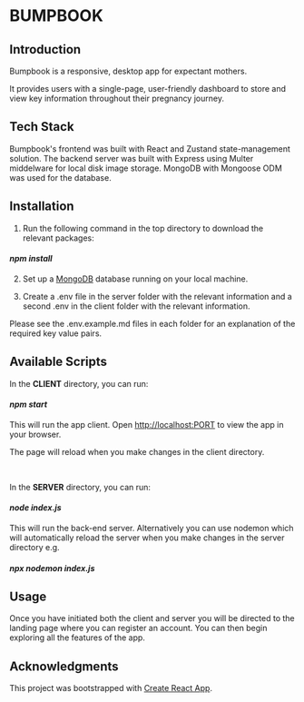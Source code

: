 # BUMPBOOK


## Introduction


Bumpbook is a responsive, desktop app for expectant mothers.

It provides users with a single-page, user-friendly dashboard to store and view key information throughout their pregnancy journey.


## Tech Stack


Bumpbook's frontend was built with React and Zustand state-management solution. The backend server was built with Express using Multer middelware for local disk image storage. MongoDB with Mongoose ODM was used for the database.


## Installation


1. Run the following command in the top directory to download the relevant packages:

<h4><em>npm install</em></h4>

2. Set up a [MongoDB](https://www.mongodb.com/) database running on your local machine.

3. Create a .env file in the server folder with the relevant information and a second .env in the client folder with the relevant information.

Please see the .env.example.md files in each folder for an explanation of the required key value pairs.


## Available Scripts


In the <strong>CLIENT</strong> directory, you can run:

<h4><em>npm start</em></h4>

This will run the app client. Open [http://localhost:PORT](http://localhost:PORT) to view the app in your browser.

The page will reload when you make changes in the client directory.

<br>

In the <strong>SERVER</strong> directory, you can run:

<h4><em>node index.js</em></h4>

This will run the back-end server. Alternatively you can use nodemon which will automatically reload the server when you make changes in the server directory e.g.

<h4><em>npx nodemon index.js</em></h4>


## Usage


Once you have initiated both the client and server you will be directed to the landing page where you can register an account. You can then begin exploring all the features of the app.


## Acknowledgments


This project was bootstrapped with [Create React App](https://github.com/facebook/create-react-app).
